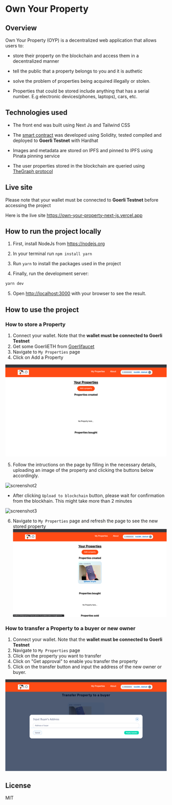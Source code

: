 # Own Your Property

## Overview

Own Your Property (OYP) is a decentralized web application that allows users to:

- store their property on the blockchain and access them in a decentralized manner

- tell the public that a property belongs to you and it is authetic

- solve the problem of properties being acquired illegally or stolen.

- Properties that could be stored include anything that has a serial number. E.g electronic devices(phones, laptops), cars, etc.

## Technologies used

- The front end was built using Next Js and Tailwind CSS

- The [smart contract](https://github.com/Joshuailuma/Own_your_property_hardhat) was developed using Solidity, tested compiled and deployed to **Goerli Testnet** with Hardhat

- Images and metadata are stored on IPFS and pinned to IPFS using Pinata pinning service

- The user properties stored in the blockchain are queried using [TheGraph protocol](https://github.com/Joshuailuma/Graph_Transfer_Property)

## Live site

Please note that your wallet must be connected to **Goerli Testnet** before accessing the project

Here is the live site https://own-your-property-next-js.vercel.app

## How to run the project locally

1. First, install NodeJs from https://nodejs.org

2. In your terminal run `npm install yarn`

3. Run `yarn` to install the packages used in the project

4. Finally, run the development server:

```bash
yarn dev
```

5. Open [http://localhost:3000](http://localhost:3000) with your browser to see the result.

## How to use the project

### How to store a Property

1. Connect your wallet. Note that the **wallet must be connected to Goerli Testnet**
2. Get some GoerliETH from [Goerlifaucet](https://goerlifaucet.com/)
3. Navigate to `My Properties` page
4. Click on Add a Property

![screenshot1](https://github.com/Joshuailuma/Own-Your-Property-Next-JS/blob/main/screenshot1.png?raw=true)

5. Follow the intructions on the page by filling in the necessary details, uploading an image of the property and clicking the buttons below accordingly.

![screenshot2](https://github.com/Joshuailuma/Own-Your-Property-Next-JS/blob/main/screenshot2.2.png?raw=true)

- After clicking `Upload to blockchain` button, please wait for confirmation from the blockhain. This might take more than 2 minutes

![screenshot3](https://github.com/Joshuailuma/Own-Your-Property-Next-JS/blob/main/screenshot3.3.png?raw=true)

6. Navigate to `My Properties` page and refresh the page to see the new stored property
   ![screenshot4](https://github.com/Joshuailuma/Own-Your-Property-Next-JS/blob/main/screenshot4.png?raw=true)

### How to transfer a Property to a buyer or new owner

1. Connect your wallet. Note that the **wallet must be connected to Goerli Testnet**
2. Navigate to `My Properties` page
3. Click on the property you want to transfer
4. Click on "Get approval" to enable you transfer the property
5. Click on the transfer button and input the address of the new owner or buyer.

![screenshot5](https://github.com/Joshuailuma/Own-Your-Property-Next-JS/blob/main/screenshot5.png?raw=true)

## License

MIT
